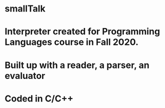 # smallTalk
# Interpreter created for Programming Languages course in Fall 2020.
# Built up with a reader, a parser, an evaluator
# Coded in C/C++
